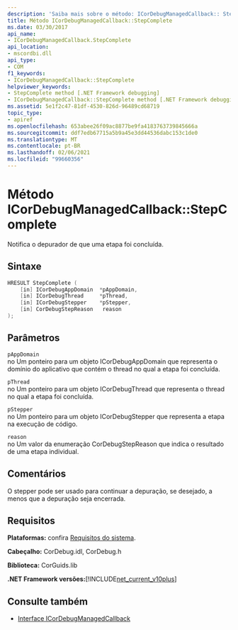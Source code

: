 ```yaml
---
description: 'Saiba mais sobre o método: ICorDebugManagedCallback:: StepComplete'
title: Método ICorDebugManagedCallback::StepComplete
ms.date: 03/30/2017
api_name:
- ICorDebugManagedCallback.StepComplete
api_location:
- mscordbi.dll
api_type:
- COM
f1_keywords:
- ICorDebugManagedCallback::StepComplete
helpviewer_keywords:
- StepComplete method [.NET Framework debugging]
- ICorDebugManagedCallback::StepComplete method [.NET Framework debugging]
ms.assetid: 5e1f2c47-81df-4530-826d-96489cd68719
topic_type:
- apiref
ms.openlocfilehash: 653abee26f09ac8877be9fa4183763739845666a
ms.sourcegitcommit: ddf7edb67715a5b9a45e3dd44536dabc153c1de0
ms.translationtype: MT
ms.contentlocale: pt-BR
ms.lasthandoff: 02/06/2021
ms.locfileid: "99660356"
---
```

# <a name="icordebugmanagedcallbackstepcomplete-method"></a>Método ICorDebugManagedCallback::StepComplete

Notifica o depurador de que uma etapa foi concluída.  
  
## <a name="syntax"></a>Sintaxe  
  
```cpp  
HRESULT StepComplete (  
    [in] ICorDebugAppDomain  *pAppDomain,  
    [in] ICorDebugThread     *pThread,  
    [in] ICorDebugStepper    *pStepper,  
    [in] CorDebugStepReason   reason  
);  
```  
  
## <a name="parameters"></a>Parâmetros  

 `pAppDomain`  
 no Um ponteiro para um objeto ICorDebugAppDomain que representa o domínio do aplicativo que contém o thread no qual a etapa foi concluída.  
  
 `pThread`  
 no Um ponteiro para um objeto ICorDebugThread que representa o thread no qual a etapa foi concluída.  
  
 `pStepper`  
 no Um ponteiro para um objeto ICorDebugStepper que representa a etapa na execução de código.  
  
 `reason`  
 no Um valor da enumeração CorDebugStepReason que indica o resultado de uma etapa individual.  
  
## <a name="remarks"></a>Comentários  

 O stepper pode ser usado para continuar a depuração, se desejado, a menos que a depuração seja encerrada.  
  
## <a name="requirements"></a>Requisitos  

 **Plataformas:** confira [Requisitos do sistema](../../get-started/system-requirements.md).  
  
 **Cabeçalho:** CorDebug.idl, CorDebug.h  
  
 **Biblioteca:** CorGuids.lib  
  
 **.NET Framework versões:**[!INCLUDE[net_current_v10plus](../../../../includes/net-current-v10plus-md.md)]  
  
## <a name="see-also"></a>Consulte também

- [Interface ICorDebugManagedCallback](icordebugmanagedcallback-interface.md)
